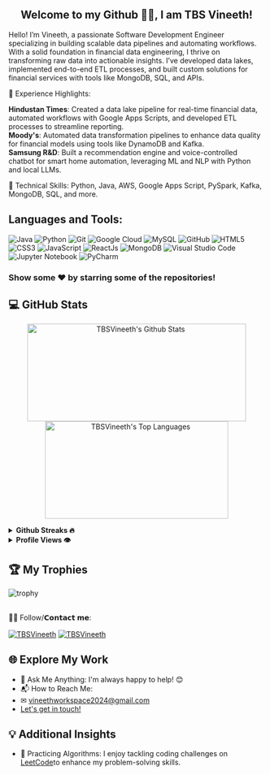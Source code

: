  <h2 align="center">Welcome to my Github 🙏🏻, I am  TBS Vineeth!</h2>
 
Hello! I’m Vineeth, a passionate Software Development Engineer specializing in building scalable data pipelines and automating workflows. With a solid foundation in financial data engineering, I thrive on transforming raw data into actionable insights. I’ve developed data lakes, implemented end-to-end ETL processes, and built custom solutions for financial services with tools like MongoDB, SQL, and APIs.

💼 Experience Highlights:

**Hindustan Times**: Created a data lake pipeline for real-time financial data, automated workflows with Google Apps Scripts, and developed ETL processes to streamline reporting.</br>
**Moody's**: Automated data transformation pipelines to enhance data quality for financial models using tools like DynamoDB and Kafka.</br>
**Samsung R&D**: Built a recommendation engine and voice-controlled chatbot for smart home automation, leveraging ML and NLP with Python and local LLMs.</br>

🔧 Technical Skills:
Python, Java, AWS, Google Apps Script, PySpark, Kafka, MongoDB, SQL, and more.</br>

## Languages and Tools: 
![Java](https://img.shields.io/badge/Java-ED8B00?logo=openjdk&logoColor=white)
![Python](https://img.shields.io/badge/-Python-3776AB?logo=python&logoColor=white)
![Git](https://img.shields.io/badge/-Git-F05032?logo=Git&logoColor=white)
![Google Cloud](https://img.shields.io/badge/-Cloud-232F3E?logo=Google-cloud&logoColor=blue)
![MySQL](https://img.shields.io/badge/-MySQL-4479A1?logo=MySQL&logoColor=white)
![GitHub](https://img.shields.io/badge/-GitHub-181717?logo=GitHub&logoColor=white)
![HTML5](https://img.shields.io/badge/-HTML5-E34F26?logo=html5&logoColor=white)
![CSS3](https://img.shields.io/badge/-CSS3-1572B6?logo=css3&logoColor=white)
![JavaScript](https://img.shields.io/badge/-JavaScript-F7DF1E?logo=JavaScript&logoColor=black)
![ReactJs](https://img.shields.io/badge/React-20232A?style=for-the-badge&logo=react&logoColor=61DAFB)
![MongoDB](https://img.shields.io/badge/-MongoDB-47A248?logo=MongoDB&logoColor=white)
![Visual Studio Code](https://img.shields.io/badge/-Visual%20Studio%20Code-007ACC?logo=Visual%20Studio%20Code&logoColor=white)
![Jupyter Notebook](https://img.shields.io/badge/-Jupyter%20Notebook-F37626?logo=Jupyter&logoColor=white)
![PyCharm](https://img.shields.io/badge/-PyCharm-000000?logo=PyCharm&logoColor=white)

### Show some ❤️ by starring some of the repositories!

## 💻 GitHub Stats
<p align="center">
  <a href="#"><img alt="TBSVineeth's Github Stats" src="https://denvercoder1-github-readme-stats.vercel.app/api/?username=vineethpandu&show_icons=true&count_private=true&theme=dark&hide_border=true&bg_color=151515&title_color=f2f2f2&icon_color=79fe96" height="192px" width="430px"></a>
  <a href="#"><img alt="TBSVineeth's Top Languages" src="https://github-readme-stats.vercel.app/api/top-langs/?username=vineethpandu&langs_count=8&count_private=true&layout=compact&theme=dark&hide_border=true&hide=Jupyter%20notebook,less&bg_color=151515&title_color=f2f2f2&icon_color=79fe96" height="192px" width="360px"></a><br>
<!--   <b>Note:</b> <i>Top languages is only a metric of the languages my public code consists of and doesn't reflect experience or skill level.</i> -->
</p>

<details>	
  <summary><b> Github Streaks 🔥</b></summary><br>
  <p align="center">
  <a href="#"><img width="500px" src="https://github-readme-streak-stats.herokuapp.com/?user=vineethpandu&hide_border=true&theme=dark"></a></p>
</details>
<details>
  <summary><b> Profile Views 👁️</b></summary>
  <br>
  <img src="https://komarev.com/ghpvc/?username=vineethpandu&label=PROFILE+VIEWS&style=for-the-badge&color=brightgreen">
</details>

## 🏆 My Trophies <br > 
  
  ![trophy](https://github-profile-trophy.vercel.app/?username=vineethpandu&theme=juicyfresh&no-frame=true&row=1&&margin-w=20&no-bg=true)
  <br ><br >

🙋‍♂️ Follow/𝗖𝗼𝗻𝘁𝗮𝗰𝘁 𝗺𝗲:
<br>
<p align="left" dir="auto">
<a href="https://www.linkedin.com/in/vineeth-tirumalasetti-7749621ba/" rel="nofollow"><img align="center" src="https://img.shields.io/badge/LinkedIn-0077B5?style=for-the-badge&logo=linkedin&logoColor=white" alt="TBSVineeth"></a>
<a href="https://www.instagram.com/vineeth_tbs/" rel="nofollow"><img align="center" src="https://img.shields.io/badge/Instagram-E4405F?style=for-the-badge&logo=instagram&logoColor=white" alt="TBSVineeth"></a>

</p>

## 🌐 Explore My Work
- 💬 Ask Me Anything: I'm always happy to help! 😊
- 📬 How to Reach Me:
- ✉ vineethworkspace2024@gmail.com
- [Let's get in touch!](https://www.linkedin.com/in/vineeth-tirumalasetti-7749621ba/)

## 💡 Additional Insights
- 🧠 Practicing Algorithms: I enjoy tackling coding challenges on [LeetCode](https://leetcode.com/Vineeth20BIT/)to enhance my problem-solving skills.


<!--
**TBSVineeth/TBSVineeth** is a ✨ _special_ ✨ repository because its `README.md` (this file) appears on your GitHub profile.

Here are some ideas to get you started:

- 🔭 I’m currently working on ...
- 🌱 I’m currently learning ...
- 👯 I’m looking to collaborate on ...
- 🤔 I’m looking for help with ...
- 💬 Ask me about ...
- 📫 How to reach me: ...
- 😄 Pronouns: ...
- ⚡ Fun fact: ...
-->
